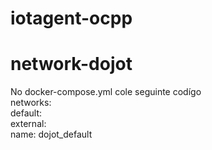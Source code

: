# iotagent-ocpp

# network-dojot
 No docker-compose.yml cole seguinte codígo
	<br/>
	networks: <br/>
  default:<br/>
    external:<br/>
      name: dojot_default<br/>